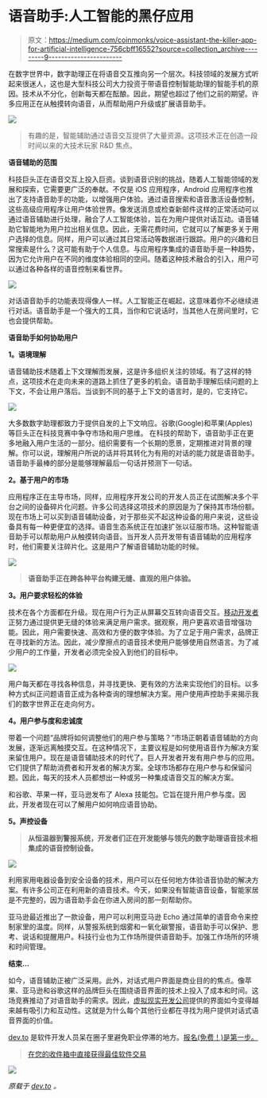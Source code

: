 # 语音助手:人工智能的黑仔应用

> 原文：<https://medium.com/coinmonks/voice-assistant-the-killer-app-for-artificial-intelligence-756cbff16552?source=collection_archive---------9----------------------->

在数字世界中，数字助理正在将语音交互推向另一个层次。科技领域的发展方式听起来很迷人，这也是大型科技公司大力投资于带语音控制智能助理的智能手机的原因。技术从不分化，创新每天都在酝酿。因此，期望也超过了他们之前的期望。许多应用正在从触摸转向语音，从而帮助用户升级或扩展语音助手。

![](img/8bb755cb5ef205419f0b04a906110a71.png)

> 有趣的是，智能辅助通过语音交互提供了大量资源。这项技术正在创造一段时间以来的大技术玩家 R&D 焦点。

**语音辅助的范围**

科技巨头正在语音交互上投入巨资。谈到语音识别的挑战，随着人工智能领域的发展和探索，它需要更广泛的奉献。不仅是 iOS 应用程序，Android 应用程序也推出了支持语音助手的功能，以增强用户体验。通过语音搜索和语音激活设备控制，这些高级应用程序让用户体验世界。像发送消息或检查新邮件这样的正常活动可以通过语音辅助进行处理，融合了人工智能体验，旨在为用户提供对话互动。语音辅助它智能地为用户拉出相关信息。因此，无需花费时间，它就可以了解更多关于用户选择的信息。同样，用户可以通过其日常活动等数据进行跟踪。用户的兴趣和日常搜索是什么？这可能有助于个人信息。与应用程序集成的语音助手是一种趋势，因为它允许用户在不同的维度体验相同的空间。随着这种技术融合的引入，用户可以通过各种各样的语音控制来看世界。

![](img/787478e5d6f8f9752cb19722b5be14e5.png)

对话语音助手的功能表现得像人一样。人工智能正在崛起，这意味着你不必继续进行对话。语音助手是一个强大的工具，当你和它说话时，当其他人在房间里时，它也会提供帮助。

**语音助手如何协助用户**

**1。语境理解**

语音辅助技术随着上下文理解而发展，这是许多组织关注的领域。有了这样的特点，这项技术在走向未来的道路上抓住了更多的机会。语音助手理解后续问题的上下文，不会让用户落后。当谈到不同的基于上下文的语言时，是的，它支持它。

![](img/a04b6895aaef8416dcd41c82835ab69d.png)

大多数数字助理都致力于提供自发的上下文响应。谷歌(Google)和苹果(Apples)等巨头正在科技竞赛中争夺市场和用户思维。
在科技的帮助下，语音助手正在更多地融入用户生活的一部分。组织需要有一个长期的愿景，定期推进对背景的理解。你可以说，理解用户所说的话并将其转化为有用的对话的能力就是语音助手。语音助手最棒的部分是能够理解最后一句话并预测下一句话。

**2。基于用户的市场**

应用程序正在主导市场，同样，应用程序开发公司的开发人员正在试图解决多个平台之间的设备碎片化问题。许多公司选择这项技术的原因是为了保持其市场份额。现在市场上可以买到语音辅助设备，对于那些买不起这种设备的用户来说，这些设备具有每一种更便宜的选择。语音生态系统正在加速扩张以征服市场。这种智能语音助手可以帮助用户从触摸转向语音。当开发人员开发带有语音辅助的应用程序时，他们需要关注碎片化。这是用户了解语音辅助功能的时候。

![](img/a82330f087e3679fafb66a96c41b2d7e.png)

> **语音助手正在跨各种平台构建无缝、直观的用户体验。**

**3。用户要求轻松的体验**

技术在各个方面都在升级。现在用户行为正从屏幕交互转向语音交互。[移动开发者](http://www.quytech.com/hire-dedicated-developers.php)正努力通过提供更无缝的体验来满足用户需求。据观察，用户更喜欢语音增强功能。因此，用户需要快速、高效和方便的数字体验。为了立足于用户需求，品牌正在寻找新的方法。因此，减少摩擦点的语音技术使用户能够使用自然语言。为了减少用户的工作量，开发者必须完全投入到他们的目标中。

![](img/037edfb9709819c66dd0b60792822d82.png)

用户每天都在寻找各种信息，并寻找更快、更有效的方法来实现他们的目标。以多种方式纠正问题语音正成为各种查询的理想解决方案。用户使用声控助手来揭示我们的数字世界正在走向何方。

**4。用户参与度和忠诚度**

带着一个问题“品牌将如何调整他们的用户参与策略？”市场正朝着语音辅助的方向发展，逐渐远离触摸交互。在这种情况下，主要议程是如何使用语音作为解决方案来留住用户。现在是语音辅助技术的时代了。巨人开发者开发有用户参与的应用。它们提供了帮助消费者和开发者的解决方案。全球市场都存在用户参与和保留问题。因此，每天的技术人员都想出一种或另一种集成语音交互的解决方案。

和谷歌、苹果一样，亚马逊发布了 Alexa 技能包。它旨在提升用户参与度。因此，开发者现在可以了解用户如何响应语音协助。

**5。声控设备**

> **从恒温器到警报系统，开发者们正在开发能够与领先的数字助理语音技术相集成的语音控制设备。**

![](img/40d40442ad2604ec7f791a5bf54ca42c.png)

利用家用电器设备到安全设备的技术，用户可以在任何地方体验语音协助的解决方案。有许多公司正在利用新的语音技术。今天，如果没有智能语音设备，智能家居是不完整的，因为语音助手会在你进入房间的那一刻帮助你。

亚马逊最近推出了一款设备，用户可以利用亚马逊 Echo 通过简单的语音命令来控制家里的温度。同样，从警报系统到烟雾和一氧化碳警报，语音助手可以保护、思考、说话和提醒用户。科技行业也为工作场所提供语音助手。加强工作场所的环境和时间管理。

**结束…**

如今，语音辅助正被广泛采用。此外，对话式用户界面是商业目的的焦点。像苹果、亚马逊和谷歌这样的品牌巨头在围绕语音界面的技术上投入了成本和时间。这场竞赛推动了对语音助手的需求。因此，[虚拟现实开发公司](http://www.quytech.com/virtual-reality.php)提供的界面如今变得越来越有吸引力和互动性。这就是为什么每个其他行业都在寻找为用户提供对话式语音界面的价值。

[dev.to](https://dev.to/) 是软件开发人员呆在圈子里避免职业停滞的地方。[报名(免费！)是第一步。](https://dev.to/enter)

> [在您的收件箱中直接获得最佳软件交易](https://coincodecap.com/?utm_source=coinmonks)

[![](img/7c0b3dfdcbfea594cc0ae7d4f9bf6fcb.png)](https://coincodecap.com/?utm_source=coinmonks)

*原载于* [*dev.to*](https://dev.to/gaurav81839196/voice-assistant-advance-level-of-artificial-intelligence-2gi) *。*